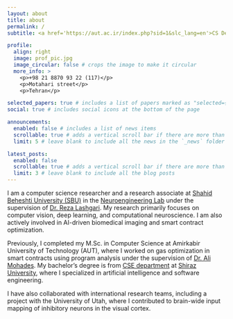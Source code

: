 ```yaml
---
layout: about
title: about
permalink: /
subtitle: <a href='https://aut.ac.ir/index.php?sid=1&slc_lang=en'>CS Department</a> | <a href='https://aut.ac.ir/'>Amirkabir University of Technology.</a>

profile:
  align: right
  image: prof_pic.jpg
  image_circular: false # crops the image to make it circular
  more_info: >
    <p>+98 21 8870 93 22 (117)</p>
    <p>Motahari street</p>
    <p>Tehran</p>

selected_papers: true # includes a list of papers marked as "selected={true}"
social: true # includes social icons at the bottom of the page

announcements:
  enabled: false # includes a list of news items
  scrollable: true # adds a vertical scroll bar if there are more than 3 news items
  limit: 5 # leave blank to include all the news in the `_news` folder

latest_posts:
  enabled: false
  scrollable: true # adds a vertical scroll bar if there are more than 3 new posts items
  limit: 3 # leave blank to include all the blog posts
---
```


I am a computer science researcher and a research associate at <a href='https://en.sbu.ac.ir/'>Shahid Beheshti University (SBU)</a> in the <a href='https://enimsat.sbu.ac.ir/neuroscience-and-neuroengineering/'>Neuroengineering Lab</a> under the supervision of <a href= 'https://www.ipm.ir/personalinfo.jsp?PeopleCode=IP0400047' >Dr. Reza Lashgari</a>. My research primarily focuses on computer vision, deep learning, and computational neuroscience. I am also actively involved in AI-driven biomedical imaging and smart contract optimization.

Previously, I completed my M.Sc. in Computer Science at Amirkabir University of Technology (AUT), where I worked on gas optimization in smart contracts using program analysis under the supervision of <a href='https://aut.ac.ir/cv/2340/Ali%20Mohades%20Khorasani'>Dr. Ali Mohades</a>. My bachelor’s degree is from <a href= 'https://cse.shirazu.ac.ir' > CSE department</a> at <a href='https://shirazu.ac.ir/en/home'>Shiraz University</a>, where I specialized in artificial intelligence and software engineering.

I have also collaborated with international research teams, including a project with the University of Utah, where I contributed to brain-wide input mapping of inhibitory neurons in the visual cortex.